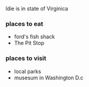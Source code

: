 ldie is in state of Virginica
### places  to eat
- ford's  fish shack
- The Pit Stop

### places to visit
- local parks
- musesum in Washington D.c

